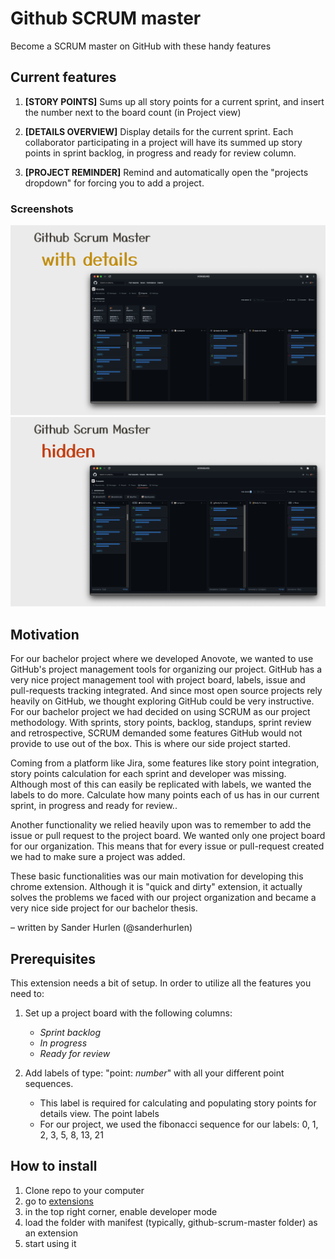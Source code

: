 # Github SCRUM master

Become a SCRUM master on GitHub with these handy features

## Current features

1. **[STORY POINTS]**
Sums up all story points for a current sprint, and insert the number next to the board count (in Project view)
2. **[DETAILS OVERVIEW]**
Display details for the current sprint. Each collaborator participating in a project will have its summed up story points in sprint backlog, in progress and ready for review column.

3. **[PROJECT REMINDER]**
Remind and automatically open the "projects dropdown" for forcing you to add a project.

### Screenshots

![Details overview](./showcase/full.png "Screenshot of how the details overview looks")
![hidden](./showcase/hidden.png "Screenshot of how the details overview looks when hidden")

## Motivation

 For our bachelor project where we developed Anovote, we wanted to use GitHub's project management tools for organizing our project. GitHub has a very nice project management tool with project board, labels, issue and pull-requests tracking integrated. And since most open source projects rely heavily on GitHub, we thought exploring GitHub could be very instructive.
 For our bachelor project we had decided on using SCRUM as our project methodology. With sprints, story points, backlog, standups, sprint review and retrospective, SCRUM demanded some features GitHub would not provide to use out of the box. This is where our side project started.

Coming from a platform like Jira, some features like story point integration, story points calculation for each sprint and developer was missing. Although most of this can easily be replicated with labels, we wanted the labels to do more. Calculate how many points each of us has in our current sprint, in progress and ready for review..

Another functionality we relied heavily upon was to remember to add the issue or pull request to the project board. We wanted only one project board for our organization. This means that for every issue or pull-request created we had to make sure a project was added.

These basic functionalities was our main motivation for developing this chrome extension. Although it is "quick and dirty" extension, it actually solves the problems we faced with our project organization and became a very nice side project for our bachelor thesis.

– written by Sander Hurlen (@sanderhurlen)

## Prerequisites

This extension needs a bit of setup. In order to utilize all the features you need to:

1. Set up a project board with the following columns:

   - *Sprint backlog*
   - *In progress*
   - *Ready for review*

2. Add labels of type: "point: *number*" with all your different point sequences.

    - This label is required for calculating and populating story points for details view. The point labels
    - For our project, we used the fibonacci sequence for our labels: 0, 1, 2, 3, 5, 8, 13, 21

## How to install

1. Clone repo to your computer
2. go to [extensions](chrome://extensions)
3. in the top right corner, enable developer mode
4. load the folder with manifest (typically, github-scrum-master folder) as an extension
5. start using it
